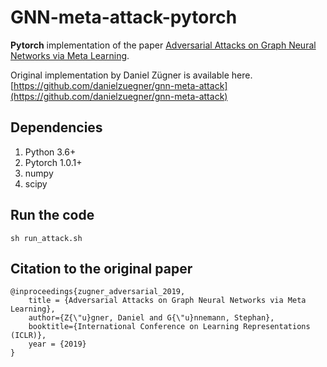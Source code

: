 # GNN-meta-attack-pytorch
**Pytorch** implementation of the paper [Adversarial Attacks on Graph Neural Networks via Meta Learning](https://openreview.net/forum?id=Bylnx209YX&noteId=r1xNHe2tAQ).

Original implementation by Daniel Zügner is available here. [https://github.com/danielzuegner/gnn-meta-attack](https://github.com/danielzuegner/gnn-meta-attack)

## Dependencies
1. Python 3.6+
1. Pytorch 1.0.1+
1. numpy
1. scipy

## Run the code
`sh run_attack.sh`

## Citation to the original paper

```
@inproceedings{zugner_adversarial_2019,
	title = {Adversarial Attacks on Graph Neural Networks via Meta Learning},
	author={Z{\"u}gner, Daniel and G{\"u}nnemann, Stephan},
	booktitle={International Conference on Learning Representations (ICLR)},
	year = {2019}
}
```
